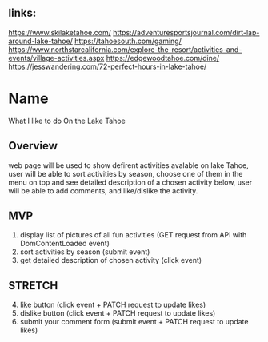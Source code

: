 ## links:
https://www.skilaketahoe.com/
https://adventuresportsjournal.com/dirt-lap-around-lake-tahoe/
https://tahoesouth.com/gaming/
https://www.northstarcalifornia.com/explore-the-resort/activities-and-events/village-activities.aspx
https://edgewoodtahoe.com/dine/
https://jesswandering.com/72-perfect-hours-in-lake-tahoe/

# Name
What I like to do On the Lake Tahoe

## Overview    
web page will be used to show defirent activities avalable on lake Tahoe, user will be able to sort activities by season, choose one of them in the menu on top and see detailed description of a chosen activity below, user will be able to add comments, and like/dislike the activity. 


## MVP
1. display list of pictures of all fun activities (GET request from API with DomContentLoaded event)
2. sort activities by season (submit event)
3. get detailed description of chosen activity (click event)


## STRETCH

4. like button (click event + PATCH request to update likes)
5. dislike button (click event + PATCH request to update likes)
6. submit your comment form (submit event + PATCH request to update likes)


